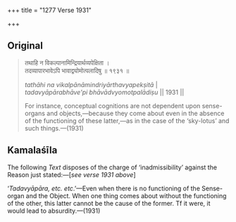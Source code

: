 +++
title = "1277 Verse 1931"

+++
## Original 
>
> तथाहि न विकल्पानामिन्द्रियार्थव्यपेक्षिता ।  
> तदव्यापारभावेऽपि भावाद्व्योमोत्पलादिषु ॥ १९३१ ॥ 
>
> *tathāhi na vikalpānāmindriyārthavyapekṣitā* \|  
> *tadavyāpārabhāve'pi bhāvādvyomotpalādiṣu* \|\| 1931 \|\| 
>
> For instance, conceptual cognitions are not dependent upon sense-organs and objects,—because they come about even in the absence of the functioning of these latter,—as in the case of the ‘sky-lotus’ and such things.—(1931)



## Kamalaśīla

The following *Text* disposes of the charge of ‘inadmissibility’ against the Reason just stated:—[*see verse 1931 above*]

‘*Tadavyāpāra, etc. etc*.’—Even when there is no functioning of the Sense-organ and the Object. When one thing comes about without the functioning of the other, this latter cannot be the cause of the former. Tf it were, it would lead to absurdity.—(1931)


